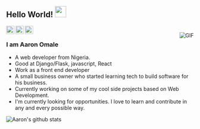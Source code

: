 ## Hello World! <img src="https://raw.githubusercontent.com/iampavangandhi/iampavangandhi/master/gifs/Hi.gif" width="30px"></h2>

<a href="https://twitter.com/_Arphyy_">
  <img align="left" alt="Ajay's Twitter" width="22px" src="https://cdn.jsdelivr.net/npm/simple-icons@v3/icons/twitter.svg" />
</a>
<a href="https://www.linkedin.com/in/aaron-omale-7bb6b5156/">
  <img align="left" alt="Ajay's Linkdein" width="22px" src="https://cdn.jsdelivr.net/npm/simple-icons@v3/icons/linkedin.svg" />
</a>
<a href="https://github.com/Aaronarphaxad">
  <img align="left" alt="Ajay's Github" width="22px" src="https://cdn.jsdelivr.net/npm/simple-icons@v3/icons/github.svg" />
</a>

<br />
<img align="right" alt="GIF" src="https://media.giphy.com/media/fwbZnTftCXVocKzfxR/giphy.gif" />

### I am Aaron Omale
- A web developer from Nigeria.
- Good at Django/Flask, javascript, React
- Work as a front end developer
- A small business owner who started learning tech to build software for his business. 
- Currently working on some of my cool side projects based on Web Development.
- I'm currently looking for opportunities. I love to learn and contribute in any and every possible way.


![Aaron's github stats](https://github-readme-stats.vercel.app/api?username=Aaronarphaxad&show_icons=true&theme=dark)



